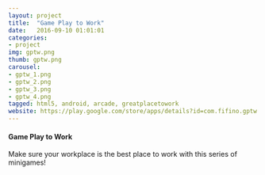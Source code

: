 ```yaml
---
layout: project
title:  "Game Play to Work"
date:   2016-09-10 01:01:01
categories:
- project
img: gptw.png
thumb: gptw.png
carousel:
- gptw_1.png
- gptw_2.png
- gptw_3.png
- gptw_4.png
tagged: html5, android, arcade, greatplacetowork
website: https://play.google.com/store/apps/details?id=com.fifino.gptw
---
```

#### Game Play to Work
Make sure your workplace is the best place to work with this series of minigames!
